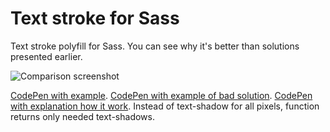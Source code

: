 # Text stroke for Sass

Text stroke polyfill for Sass. You can see why it's better than solutions presented earlier.

![Comparison screenshot](https://rawgit.com/hudochenkov/sass-text-stroke/example.png)

[CodePen with example](http://codepen.io/hudochenkov/pen/RPKBoO?editors=110).
[CodePen with example of bad solution](http://codepen.io/hudochenkov/pen/yNgqVg?editors=110).
[CodePen with explanation how it work](http://codepen.io/hudochenkov/pen/BNpxMr?editors=110). Instead of text-shadow for all pixels, function returns only needed text-shadows.
